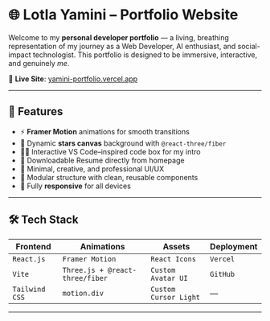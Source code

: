 # 🌐 Lotla Yamini – Portfolio Website

Welcome to my **personal developer portfolio** — a living, breathing representation of my journey as a Web Developer, AI enthusiast, and social-impact technologist. This portfolio is designed to be immersive, interactive, and genuinely _me_.

🔗 **Live Site**: [yamini-portfolio.vercel.app](https://yamini-portfolio-pied.vercel.app/)

---

## 💫 Features

- ⚡ **Framer Motion** animations for smooth transitions
- 🌟 Dynamic **stars canvas** background with `@react-three/fiber`
- 👩‍💻 Interactive VS Code–inspired code box for my intro
- 📄 Downloadable Resume directly from homepage
- 🧠 Minimal, creative, and professional UI/UX
- 💬 Modular structure with clean, reusable components
- 📱 Fully **responsive** for all devices

---

## 🛠 Tech Stack

| Frontend | Animations | Assets | Deployment |
|----------|------------|--------|------------|
| `React.js` | `Framer Motion` | `React Icons` | `Vercel` |
| `Vite` | `Three.js + @react-three/fiber` | `Custom Avatar UI` | `GitHub ` |
| `Tailwind CSS` | `motion.div` | `Custom Cursor Light` | — |

---


